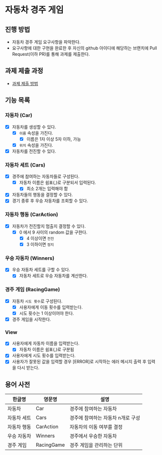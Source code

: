 # 자동차 경주 게임

## 진행 방법

* 자동차 경주 게임 요구사항을 파악한다.
* 요구사항에 대한 구현을 완료한 후 자신의 github 아이디에 해당하는 브랜치에 Pull Request(이하 PR)를 통해 과제를 제출한다.

## 과제 제출 과정

* [과제 제출 방법](https://github.com/next-step/nextstep-docs/tree/master/precourse)

## 기능 목록

### 자동차 (Car)

- [X] 자동차를 생성할 수 있다.
  - [X] `이름` 속성을 가진다.
    - [X] 이름은 1자 이상 5자 이하, 가능
  - [X] `위치` 속성을 가진다.
- [X] 자동차를 전진할 수 있다.

### 자동차 세트 (Cars)

- [X] 경주에 참여하는 자동차들로 구성된다.
  - [X] 자동차 이름은 쉼표(,)로 구분되서 입력된다.
    - [X] 최소 2개는 입력해야 함
- [X] 자동차들의 행동을 결정할 수 있다.
- [X] 경기 종류 후 우승 자동차를 조회할 수 있다.

### 자동차 행동 (CarAction)

- [X] 자동차가 전진할지 멈출지 결정할 수 있다.
  - [X] 0 에서 9 사이의 random 값을 구한다.
    - [X] 4 이상이면 `전진`
    - [X] 3 이하이면 `정지`

### 우승 자동차 (Winners)

- [X] 우승 자동차 세트를 구할 수 있다.
  - [X] 자동차 세트로 우승 자동차를 계산한다.

### 경주 게임 (RacingGame)

- [X] 자동차 `시도 횟수`로 구성된다.
  - [X] 사용자에게 이동 횟수를 입력받는다.
  - [X] 시도 횟수는 1 이상이어야 한다.
- [X] 경주 게임을 시작한다.

### View

- [X] 사용자에게 자동차 이름을 입력받는다.
    - [X] 자동차 이름은 쉼표(,)로 구분됨
- [X] 사용자에게 시도 횟수를 입력받는다.
- [X] 사용자가 잘못된 값을 입력할 경우 [ERROR]로 시작하는 에러 메시지 출력 후 입력을 다시 받는다.

## 용어 사전

| 한글명 | 영문명 | 설명 |
| --- | --- | --- |
| 자동차 | Car | 경주에 참여하는 자동차 |
| 자동차 세트 | Cars | 경주에 참여하는 자동차 n개로 구성 |
| 자동차 행동 | CarAction | 자동차의 이동 여부를 결정 |
| 우승 자동차 | Winners | 경주에서 우승한 자동차 |
| 경주 게임 | RacingGame | 경주 게임을 관리하는 단위 |
